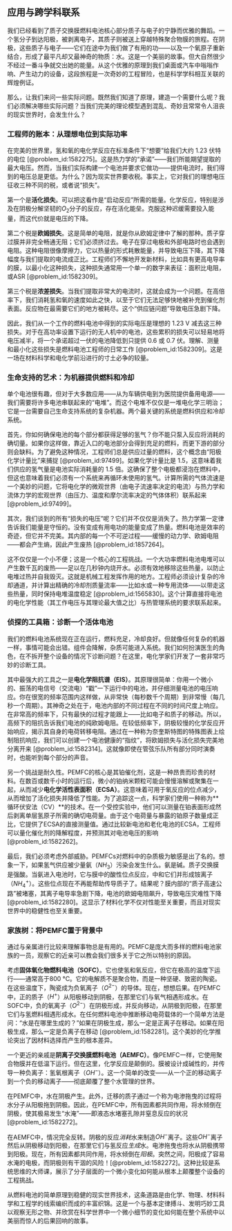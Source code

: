 ## 应用与跨学科联系

我们已经看到了质子交换膜燃料电池核心部分质子与电子的宁静而优雅的舞蹈。一个氢分子到达阳极，被剥离电子，其质子则被送上穿越特殊聚合物膜的旅程。在阴极，这些质子与电子——它们在途中为我们做了有用的功——以及一个氧原子重新结合，形成了最平凡却又最神奇的物质：水。这是一个美丽的故事。但大自然很少不经过一番斗争就交出她的能量。从这个优雅的原理到我们桌面或汽车中嗡嗡作响、产生动力的设备，这段旅程是一次奇妙的工程冒险，也是科学学科相互关联的辉煌例证。

那么，让我们来问一些实际问题。既然我们知道了原理，建造一个需要什么呢？我们必须解决哪些实际问题？当我们完美的理论模型遇到混乱、奇妙且常常令人沮丧的现实世界时，会发生什么？

### 工程师的账本：从理想电位到实际功率

在完美的世界里，氢和氧的电化学反应在标准条件下“想要”给我们大约 $1.23$ 伏特的电位 [@problem_id:1582275]。这是热力学的“承诺”——我们所能期望提取的最大电压。然而，当我们实际构建一个电池并要求它做功——提供电流时，我们得到的电压总是更低。为什么？因为现实世界要收税。事实上，它对我们的理想电压征收三种不同的税，或者说“损失”。

第一个是**活化损失**。可以把这看作是“启动反应”所需的能量。化学反应，特别是涉及在阴极分解坚韧的$O_2$分子的反应，存在活化能垒。克服这种迟缓需要投入能量，而这代价就是电压的下降。

第二个税是**欧姆损失**。这是简单的电阻，就是你从欧姆定律中了解的那种。质子穿过膜并非完全畅通无阻；它们必须挤过去。电子在穿过电极和外部电路时也会遇到电阻。这种电阻很像摩擦力，它以热量的形式耗散能量，并导致电压下降，其下降幅度与我们提取的电流成正比。工程师们不懈地开发新材料，比如具有更高电导率的膜，以最小化这种损失，这种损失通常用一个单一的数字来表征：面积比电阻，或ASR [@problem_id:1582309]。

第三个税是**浓差损失**。当我们提取非常大的电流时，这就会成为一个问题。在高倍率下，我们消耗氢和氧的速度如此之快，以至于它们无法足够快地被补充到催化剂表面。反应物在最需要它们的地方被耗尽。这个“供应链问题”导致电压急剧下降。

因此，我们从一个工作的燃料电池中得到的实际电压是理想的 $1.23 \text{ V}$ 减去这三种损失。对于在高功率设置下运行的无人机中的电池，这些累积的损失可以轻易地将电压减半，将一个承诺超过一伏的电池降低到只提供 $0.6$ 或 $0.7$ 伏。理解、测量和最小化这些损失是燃料电池工程师的日常工作 [@problem_id:1582309]。这是一场在材料科学和电化学前沿进行的寸土必争的较量。

### 生命支持的艺术：为机器提供燃料和冷却

单个电池很有趣，但对于大多数应用——从为车辆供电到为医院提供备用电源——我们需要将许多电池串联起来的“电堆”。而这个电堆不仅仅是一堆电化学三明治；它是一台需要自己生命支持系统的复杂机器。两个最关键的系统是燃料供应和冷却系统。

首先，你如何确保电池的每个部分都获得足够的氢气？你不能只泵入反应将消耗的确切量。如果你这样做，靠近入口的电池部分会得到充足的燃料，而更下游的部分则会缺料。为了避免这种情况，工程师们总是供应过量的燃料，这个概念由“阳极化学计量比”来捕捉 [@problem_id:97499]。如果化学计量比是 $1.5$，这意味着我们供应的氢气量是电池实际消耗量的 $1.5$ 倍。这确保了整个电极都浸泡在燃料中，但这也意味着我们必须有一个系统来再循环未使用的氢气。计算所需的气体流速是一个美妙的问题，它将电化学的微观世界（由电子流速率决定的电流）与热力学和流体力学的宏观世界（由压力、温度和摩尔流率决定的气体体积）联系起来 [@problem_id:97499]。

其次，我们谈到的所有“损失的电压”呢？它们并不仅仅是消失了。热力学第一定律告诉我们能量是守恒的。没有变成有用电功的能量变成了热量。燃料电池是效率的奇迹，但它并不完美。其内部的每一个不可逆过程——缓慢的动力学、欧姆电阻——都会产生熵，因此产生废热 [@problem_id:1857264]。

这不仅仅是一个小不便；这是一个核心的工程挑战。一个大功率燃料电池电堆可以产生数千瓦的废热——足以在几秒钟内烧开水。必须有效地移除这些热量，以防止电堆过热并自我毁灭。这就是机械工程发挥作用的地方。工程师必须设计复杂的冷却通道，并计算出精确的冷却剂质量流率——比如水或一种专用流体——以带走这些热量，同时保持电堆温度稳定 [@problem_id:1565830]。这个计算直接将电池的电化学性能（其工作电压与其理论最大值之比）与热管理系统的要求联系起来。

### 侦探的工具箱：诊断一个活体电池

我们的燃料电池系统现在正在运行，燃料充足，冷却良好。但就像任何复杂的机器一样，事情可能会出错。组件会降解，杂质可能进入系统。我们如何扮演医生的角色，在不拆开整个设备的情况下诊断问题？在这里，电化学家们开发了一套非常巧妙的诊断工具。

其中最强大的工具之一是**电化学阻抗谱（EIS）**。其原理很简单：你用一个微小的、振荡的电信号（交流电）“戳”一下运行中的电池，并仔细测量电池的电压响应。你在很宽的频率范围内这样做，从非常快（每秒数千个周期）到非常慢（每几秒一个周期）。其神奇之处在于，电池内部的不同过程在不同的时间尺度上响应。在非常高的频率下，只有最快的过程才能跟上——比如电子和质子的移动。所以，高频下的阻抗告诉我们电池的纯欧姆电阻。在较低频率下，阴极较慢的化学反应开始响应，揭示其自身的电荷转移电阻。通过在一种称为奈奎斯特图的特殊图表上绘制阻抗响应，我们可以创建一个电池健康的“指纹”，将欧姆损失与活化损失完美地分离开来 [@problem_id:1582314]。这就像即使在管弦乐队所有部分同时演奏时，也能听到每个部分的声音。

另一个挑战是耐久性。PEMFC的核心是其铂催化剂，这是一种昂贵而珍贵的材料。在数百或数千小时的运行后，微小的铂纳米颗粒可能会慢慢溶解或聚集在一起，从而减少**电化学活性表面积（ECSA）**。这意味着可用于氧反应的位点减少，从而增加了活化损失并降低了性能。为了追踪这一点，科学家们使用一种称为**循环伏安法（CV）**的技术。在一个受控实验中，他们可以测量在铂表面形成然后剥离单层氢原子所需的确切电荷量。由于这个电荷量与暴露的铂原子数量成正比，它提供了ECSA的直接测量值。通过比较新电池和老化电池的ECSA，工程师可以量化催化剂的降解程度，并预测其对电池电压的影响 [@problem_id:1582262]。

最后，我们必须考虑外部威胁。PEMFCs对燃料中的杂质极为敏感是出了名的。想象一下，如果氢气供应被少量氨（$NH_3$）污染会发生什么。氨是碱。质子交换膜是强酸。当氨进入电池时，它与膜中的酸性位点反应，中和它们并形成铵离子（$NH_4^+$）。这些位点现在不再能帮助传导质子了。结果呢？膜内部的“质子高速公路”被堵塞，其离子电导率急剧下降，电池的欧姆电阻飙升，导致电压灾难性下降 [@problem_id:1582280]。这显示了材料化学不仅对性能至关重要，而且对现实世界中的稳健性也至关重要。

### 家族树：将PEMFC置于背景中

通过与亲属进行比较来理解事物总是有用的。PEMFC是庞大而多样的燃料电池家族的一员，观察它的近亲可以教会我们很多关于它之所以特别的原因。

考虑**固体氧化物燃料电池（SOFC）**。它也使氢和氧反应，但它在极高的温度下运行——通常高于800 °C。它的电解质不是聚合物，而是一种坚硬、致密的陶瓷。在这些温度下，陶瓷成为负氧离子（$O^{2-}$）的导体。现在，想想后果。在PEMFC中，正的质子（$H^+$）从阳极移动到阴极，在那里它们与氧气相遇形成水。在SOFC中，负的氧离子（$O^{2-}$）在阴极形成，并反向移动，从阴极到阳极，在那里它们与氢燃料相遇形成水。在任何燃料电池中推断移动电荷载体的一个简单方法是问：“水是在哪里生成的？”如果在阴极生成，那么一定是正离子在移动。如果在阳极生成，那么一定是负离子在移动 [@problem_id:1582281]。这个美妙的化学推论突出了因材料选择而产生的根本差异。

一个更近的亲戚是**阴离子交换膜燃料电池（AEMFC）**。像PEMFC一样，它使用聚合物膜并在低温下运行。但在这里，化学反应是颠倒的。膜被设计成碱性的，并传导一种负离子：氢氧根离子（$OH^-$）。这一个简单的改变——从一个正的移动离子到一个负的移动离子——彻底颠覆了整个水管理的世界。

在PEMFC中，水在阴极产生。此外，迁移的质子通过一个称为电渗拖曳的过程将水分子从阳极拖到阴极。因此，在PEMFC中，所有因素都共同作用，将水倾倒在阴极，使其极易发生“水淹”——即液态水堵塞孔隙并窒息反应的状况 [@problem_id:1582272]。

在AEMFC中，情况完全反转。阴极的反应*消耗*水来制造$OH^-$离子。这些$OH^-$离子然后从阴极移动到阳极，在那里它们与氢反应*生成*水。电渗拖曳也将水从阴极携带到阳极。现在，所有因素都共同作用，将水倾倒在*阳极*。突然之间，阳极成了容易水淹的电极，而阴极则有干涸的风险！[@problem_id:1582272]。这种比较是系统思维的大师课，展示了分子层面的一个微小变化如何能从根本上颠覆整个设备的工程挑战。

从燃料电池的简单原理到稳健的现实世界技术，这条道路是由化学、物理、材料科学和工程学的线索编织而成的丰富织锦。这是一个与基本定律搏斗、发明巧妙工具以观察无形之物、并欣赏在科学世界中一个微小细节的变化如何能在整个系统中以美丽而惊人的后果回响的故事。